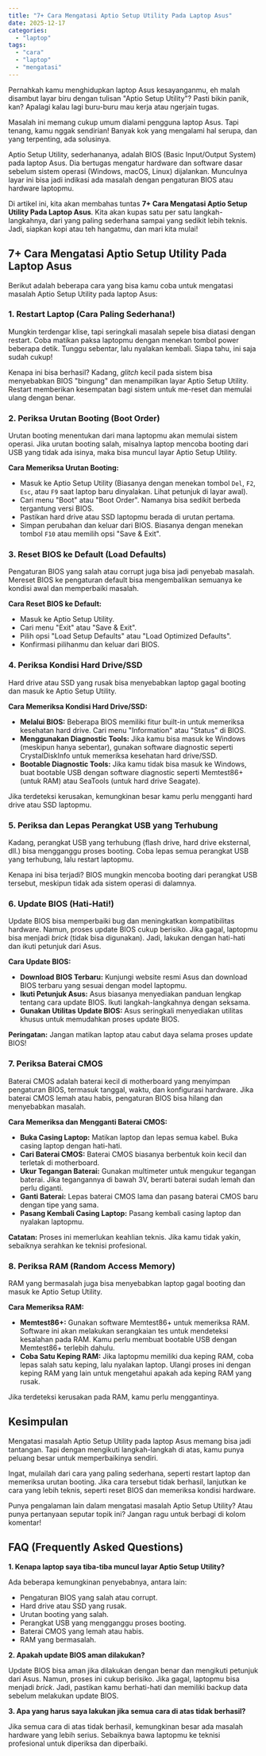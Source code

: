 ```yaml
---
title: "7+ Cara Mengatasi Aptio Setup Utility Pada Laptop Asus"
date: 2025-12-17
categories: 
  - "laptop"
tags: 
  - "cara"
  - "laptop"
  - "mengatasi"
---
```


Pernahkah kamu menghidupkan laptop Asus kesayanganmu, eh malah disambut layar biru dengan tulisan "Aptio Setup Utility"? Pasti bikin panik, kan? Apalagi kalau lagi buru-buru mau kerja atau ngerjain tugas.

Masalah ini memang cukup umum dialami pengguna laptop Asus. Tapi tenang, kamu nggak sendirian! Banyak kok yang mengalami hal serupa, dan yang terpenting, ada solusinya.

Aptio Setup Utility, sederhananya, adalah BIOS (Basic Input/Output System) pada laptop Asus. Dia bertugas mengatur hardware dan software dasar sebelum sistem operasi (Windows, macOS, Linux) dijalankan. Munculnya layar ini bisa jadi indikasi ada masalah dengan pengaturan BIOS atau hardware laptopmu.

Di artikel ini, kita akan membahas tuntas **7+ Cara Mengatasi Aptio Setup Utility Pada Laptop Asus**. Kita akan kupas satu per satu langkah-langkahnya, dari yang paling sederhana sampai yang sedikit lebih teknis. Jadi, siapkan kopi atau teh hangatmu, dan mari kita mulai!

## 7+ Cara Mengatasi Aptio Setup Utility Pada Laptop Asus

Berikut adalah beberapa cara yang bisa kamu coba untuk mengatasi masalah Aptio Setup Utility pada laptop Asus:

### 1\. Restart Laptop (Cara Paling Sederhana!)

Mungkin terdengar klise, tapi seringkali masalah sepele bisa diatasi dengan restart. Coba matikan paksa laptopmu dengan menekan tombol power beberapa detik. Tunggu sebentar, lalu nyalakan kembali. Siapa tahu, ini saja sudah cukup!

Kenapa ini bisa berhasil? Kadang, _glitch_ kecil pada sistem bisa menyebabkan BIOS "bingung" dan menampilkan layar Aptio Setup Utility. Restart memberikan kesempatan bagi sistem untuk me-reset dan memulai ulang dengan benar.

### 2\. Periksa Urutan Booting (Boot Order)

Urutan booting menentukan dari mana laptopmu akan memulai sistem operasi. Jika urutan booting salah, misalnya laptop mencoba booting dari USB yang tidak ada isinya, maka bisa muncul layar Aptio Setup Utility.

**Cara Memeriksa Urutan Booting:**

- Masuk ke Aptio Setup Utility (Biasanya dengan menekan tombol `Del`, `F2`, `Esc`, atau `F9` saat laptop baru dinyalakan. Lihat petunjuk di layar awal).
- Cari menu "Boot" atau "Boot Order". Namanya bisa sedikit berbeda tergantung versi BIOS.
- Pastikan hard drive atau SSD laptopmu berada di urutan pertama.
- Simpan perubahan dan keluar dari BIOS. Biasanya dengan menekan tombol `F10` atau memilih opsi "Save & Exit".

### 3\. Reset BIOS ke Default (Load Defaults)

Pengaturan BIOS yang salah atau corrupt juga bisa jadi penyebab masalah. Mereset BIOS ke pengaturan default bisa mengembalikan semuanya ke kondisi awal dan memperbaiki masalah.

**Cara Reset BIOS ke Default:**

- Masuk ke Aptio Setup Utility.
- Cari menu "Exit" atau "Save & Exit".
- Pilih opsi "Load Setup Defaults" atau "Load Optimized Defaults".
- Konfirmasi pilihanmu dan keluar dari BIOS.

### 4\. Periksa Kondisi Hard Drive/SSD

Hard drive atau SSD yang rusak bisa menyebabkan laptop gagal booting dan masuk ke Aptio Setup Utility.

**Cara Memeriksa Kondisi Hard Drive/SSD:**

- **Melalui BIOS:** Beberapa BIOS memiliki fitur built-in untuk memeriksa kesehatan hard drive. Cari menu "Information" atau "Status" di BIOS.
- **Menggunakan Diagnostic Tools:** Jika kamu bisa masuk ke Windows (meskipun hanya sebentar), gunakan software diagnostic seperti CrystalDiskInfo untuk memeriksa kesehatan hard drive/SSD.
- **Bootable Diagnostic Tools:** Jika kamu tidak bisa masuk ke Windows, buat bootable USB dengan software diagnostic seperti Memtest86+ (untuk RAM) atau SeaTools (untuk hard drive Seagate).

Jika terdeteksi kerusakan, kemungkinan besar kamu perlu mengganti hard drive atau SSD laptopmu.

### 5\. Periksa dan Lepas Perangkat USB yang Terhubung

Kadang, perangkat USB yang terhubung (flash drive, hard drive eksternal, dll.) bisa mengganggu proses booting. Coba lepas semua perangkat USB yang terhubung, lalu restart laptopmu.

Kenapa ini bisa terjadi? BIOS mungkin mencoba booting dari perangkat USB tersebut, meskipun tidak ada sistem operasi di dalamnya.

### 6\. Update BIOS (Hati-Hati!)

Update BIOS bisa memperbaiki bug dan meningkatkan kompatibilitas hardware. Namun, proses update BIOS cukup berisiko. Jika gagal, laptopmu bisa menjadi _brick_ (tidak bisa digunakan). Jadi, lakukan dengan hati-hati dan ikuti petunjuk dari Asus.

**Cara Update BIOS:**

- **Download BIOS Terbaru:** Kunjungi website resmi Asus dan download BIOS terbaru yang sesuai dengan model laptopmu.
- **Ikuti Petunjuk Asus:** Asus biasanya menyediakan panduan lengkap tentang cara update BIOS. Ikuti langkah-langkahnya dengan seksama.
- **Gunakan Utilitas Update BIOS:** Asus seringkali menyediakan utilitas khusus untuk memudahkan proses update BIOS.

**Peringatan:** Jangan matikan laptop atau cabut daya selama proses update BIOS!

### 7\. Periksa Baterai CMOS

Baterai CMOS adalah baterai kecil di motherboard yang menyimpan pengaturan BIOS, termasuk tanggal, waktu, dan konfigurasi hardware. Jika baterai CMOS lemah atau habis, pengaturan BIOS bisa hilang dan menyebabkan masalah.

**Cara Memeriksa dan Mengganti Baterai CMOS:**

- **Buka Casing Laptop:** Matikan laptop dan lepas semua kabel. Buka casing laptop dengan hati-hati.
- **Cari Baterai CMOS:** Baterai CMOS biasanya berbentuk koin kecil dan terletak di motherboard.
- **Ukur Tegangan Baterai:** Gunakan multimeter untuk mengukur tegangan baterai. Jika tegangannya di bawah 3V, berarti baterai sudah lemah dan perlu diganti.
- **Ganti Baterai:** Lepas baterai CMOS lama dan pasang baterai CMOS baru dengan tipe yang sama.
- **Pasang Kembali Casing Laptop:** Pasang kembali casing laptop dan nyalakan laptopmu.

**Catatan:** Proses ini memerlukan keahlian teknis. Jika kamu tidak yakin, sebaiknya serahkan ke teknisi profesional.

### 8\. Periksa RAM (Random Access Memory)

RAM yang bermasalah juga bisa menyebabkan laptop gagal booting dan masuk ke Aptio Setup Utility.

**Cara Memeriksa RAM:**

- **Memtest86+:** Gunakan software Memtest86+ untuk memeriksa RAM. Software ini akan melakukan serangkaian tes untuk mendeteksi kesalahan pada RAM. Kamu perlu membuat bootable USB dengan Memtest86+ terlebih dahulu.
- **Coba Satu Keping RAM:** Jika laptopmu memiliki dua keping RAM, coba lepas salah satu keping, lalu nyalakan laptop. Ulangi proses ini dengan keping RAM yang lain untuk mengetahui apakah ada keping RAM yang rusak.

Jika terdeteksi kerusakan pada RAM, kamu perlu menggantinya.

## Kesimpulan

Mengatasi masalah Aptio Setup Utility pada laptop Asus memang bisa jadi tantangan. Tapi dengan mengikuti langkah-langkah di atas, kamu punya peluang besar untuk memperbaikinya sendiri.

Ingat, mulailah dari cara yang paling sederhana, seperti restart laptop dan memeriksa urutan booting. Jika cara tersebut tidak berhasil, lanjutkan ke cara yang lebih teknis, seperti reset BIOS dan memeriksa kondisi hardware.

Punya pengalaman lain dalam mengatasi masalah Aptio Setup Utility? Atau punya pertanyaan seputar topik ini? Jangan ragu untuk berbagi di kolom komentar!

## FAQ (Frequently Asked Questions)

**1\. Kenapa laptop saya tiba-tiba muncul layar Aptio Setup Utility?**

Ada beberapa kemungkinan penyebabnya, antara lain:

- Pengaturan BIOS yang salah atau corrupt.
- Hard drive atau SSD yang rusak.
- Urutan booting yang salah.
- Perangkat USB yang mengganggu proses booting.
- Baterai CMOS yang lemah atau habis.
- RAM yang bermasalah.

**2\. Apakah update BIOS aman dilakukan?**

Update BIOS bisa aman jika dilakukan dengan benar dan mengikuti petunjuk dari Asus. Namun, proses ini cukup berisiko. Jika gagal, laptopmu bisa menjadi _brick_. Jadi, pastikan kamu berhati-hati dan memiliki backup data sebelum melakukan update BIOS.

**3\. Apa yang harus saya lakukan jika semua cara di atas tidak berhasil?**

Jika semua cara di atas tidak berhasil, kemungkinan besar ada masalah hardware yang lebih serius. Sebaiknya bawa laptopmu ke teknisi profesional untuk diperiksa dan diperbaiki.
